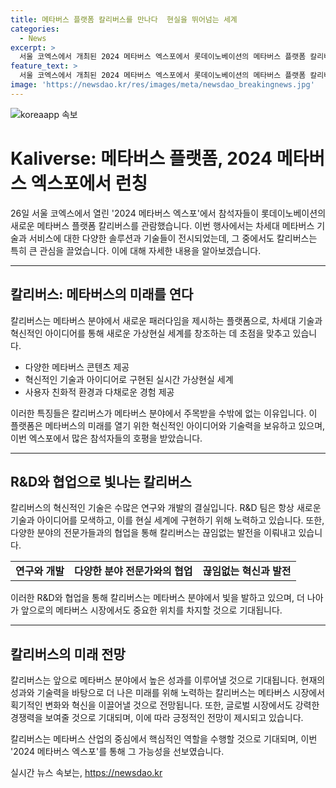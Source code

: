```yaml
---
title: 메타버스 플랫폼 칼리버스를 만나다  현실을 뛰어넘는 세계
categories:
  - News
excerpt: >
  서울 코엑스에서 개최된 2024 메타버스 엑스포에서 롯데이노베이션의 메타버스 플랫폼 칼리버스에 대한 참석자들의 호기심이 뜨겁다!
feature_text: >
  서울 코엑스에서 개최된 2024 메타버스 엑스포에서 롯데이노베이션의 메타버스 플랫폼 칼리버스에 대한 참석자들의 호기심이 뜨겁다!
image: 'https://newsdao.kr/res/images/meta/newsdao_breakingnews.jpg'
---
```


<p><img src="https://newsdao.kr/res/images/meta/newsdao_breakingnews.jpg" alt="koreaapp 속보" /></p>

<h1>Kaliverse: 메타버스 플랫폼, 2024 메타버스 엑스포에서 런칭</h1>

<p data-ke-size="size16">26일 서울 코엑스에서 열린 '2024 메타버스 엑스포'에서 참석자들이 롯데이노베이션의 새로운 메타버스 플랫폼 칼리버스를 관람했습니다. 이번 행사에서는 차세대 메타버스 기술과 서비스에 대한 다양한 솔루션과 기술들이 전시되었는데, 그 중에서도 칼리버스는 특히 큰 관심을 끌었습니다. 이에 대해 자세한 내용을 알아보겠습니다.</p>

<hr>

<h2 data-ke-size="size26">칼리버스: 메타버스의 미래를 연다</h2>

<p data-ke-size="size16">칼리버스는 메타버스 분야에서 새로운 패러다임을 제시하는 플랫폼으로, 차세대 기술과 혁신적인 아이디어를 통해 새로운 가상현실 세계를 창조하는 데 초점을 맞추고 있습니다.</p>

<ul>
  <li>다양한 메타버스 콘텐츠 제공</li>
  <li>혁신적인 기술과 아이디어로 구현된 실시간 가상현실 세계</li>
  <li>사용자 친화적 환경과 다채로운 경험 제공</li>
</ul>

<p data-ke-size="size16">이러한 특징들은 칼리버스가 메타버스 분야에서 주목받을 수밖에 없는 이유입니다. 이 플랫폼은 메타버스의 미래를 열기 위한 혁신적인 아이디어와 기술력을 보유하고 있으며, 이번 엑스포에서 많은 참석자들의 호평을 받았습니다.</p>

<hr>

<h2 data-ke-size="size26">R&D와 협업으로 빛나는 칼리버스</h2>

<p data-ke-size="size16">칼리버스의 혁신적인 기술은 수많은 연구와 개발의 결실입니다. R&D 팀은 항상 새로운 기술과 아이디어를 모색하고, 이를 현실 세계에 구현하기 위해 노력하고 있습니다. 또한, 다양한 분야의 전문가들과의 협업을 통해 칼리버스는 끊임없는 발전을 이뤄내고 있습니다.</p>

<table>
  <tr>
    <td style="text-align: center; height: 17px;"><b>연구와 개발</b></td>
    <td style="text-align: center; height: 17px;"><b>다양한 분야 전문가와의 협업</b></td>
    <td style="text-align: center; height: 17px;"><b>끊임없는 혁신과 발전</b></td>
  </tr>
</table>

<p data-ke-size="size16">이러한 R&D와 협업을 통해 칼리버스는 메타버스 분야에서 빛을 발하고 있으며, 더 나아가 앞으로의 메타버스 시장에서도 중요한 위치를 차지할 것으로 기대됩니다.</p>

<hr>

<h2 data-ke-size="size26">칼리버스의 미래 전망</h2>

<p data-ke-size="size16">칼리버스는 앞으로 메타버스 분야에서 높은 성과를 이루어낼 것으로 기대됩니다. 현재의 성과와 기술력을 바탕으로 더 나은 미래를 위해 노력하는 칼리버스는 메타버스 시장에서 획기적인 변화와 혁신을 이끌어낼 것으로 전망됩니다. 또한, 글로벌 시장에서도 강력한 경쟁력을 보여줄 것으로 기대되며, 이에 따라 긍정적인 전망이 제시되고 있습니다.</p>

<p data-ke-size="size16">칼리버스는 메타버스 산업의 중심에서 핵심적인 역할을 수행할 것으로 기대되며, 이번 '2024 메타버스 엑스포'를 통해 그 가능성을 선보였습니다.</p>
실시간 뉴스 속보는, <a href="https://newsdao.kr" rel="dofollow">https://newsdao.kr</a>



